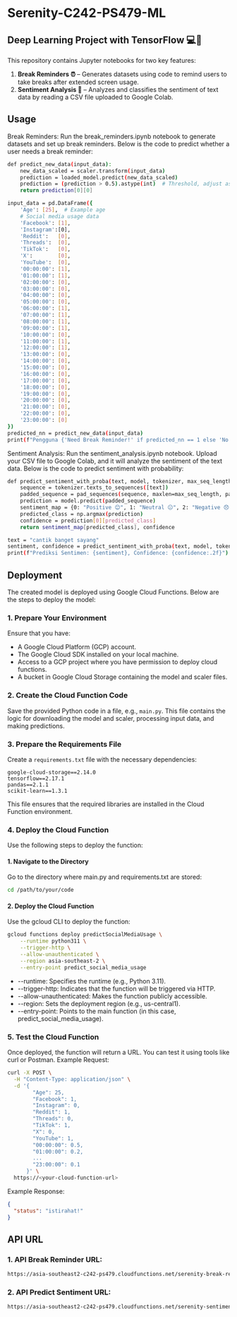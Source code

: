 # Serenity-C242-PS479-ML

## Deep Learning Project with TensorFlow 💻🧠
This repository contains Jupyter notebooks for two key features:

1. **Break Reminders ⏰** – Generates datasets using code to remind users to take breaks after extended screen usage.
2. **Sentiment Analysis 💬** – Analyzes and classifies the sentiment of text data by reading a CSV file uploaded to Google Colab.

## Usage
Break Reminders: Run the break_reminders.ipynb notebook to generate datasets and set up break reminders. Below is the code to predict whether a user needs a break reminder:

```bash
def predict_new_data(input_data):
    new_data_scaled = scaler.transform(input_data)
    prediction = loaded_model.predict(new_data_scaled)
    prediction = (prediction > 0.5).astype(int)  # Threshold, adjust as needed
    return prediction[0][0]

input_data = pd.DataFrame({
    'Age': [25],  # Example age
    # Social media usage data
    'Facebook': [1],
    'Instagram':[0],
    'Reddit':   [0],
    'Threads':  [0],
    'TikTok':   [0],
    'X':        [0],
    'YouTube':  [0],
    '00:00:00': [1],
    '01:00:00': [1],
    '02:00:00': [0],
    '03:00:00': [0],
    '04:00:00': [0],
    '05:00:00': [0],
    '06:00:00': [1],
    '07:00:00': [1],
    '08:00:00': [1],
    '09:00:00': [1],
    '10:00:00': [0],
    '11:00:00': [1],
    '12:00:00': [1],
    '13:00:00': [0],
    '14:00:00': [0],
    '15:00:00': [0],
    '16:00:00': [0],
    '17:00:00': [0],
    '18:00:00': [0],
    '19:00:00': [0],
    '20:00:00': [0],
    '21:00:00': [0],
    '22:00:00': [0],
    '23:00:00': [0]
})
predicted_nn = predict_new_data(input_data)
print(f"Pengguna {'Need Break Reminder!' if predicted_nn == 1 else 'No Need Break Reminder.'}")
```

Sentiment Analysis: Run the sentiment_analysis.ipynb notebook. Upload your CSV file to Google Colab, and it will analyze the sentiment of the text data. Below is the code to predict sentiment with probability:
```bash
def predict_sentiment_with_proba(text, model, tokenizer, max_seq_length):
    sequence = tokenizer.texts_to_sequences([text])
    padded_sequence = pad_sequences(sequence, maxlen=max_seq_length, padding="post", truncating="post")
    prediction = model.predict(padded_sequence)
    sentiment_map = {0: "Positive 😊", 1: "Neutral 😐", 2: "Negative 😞"}
    predicted_class = np.argmax(prediction)
    confidence = prediction[0][predicted_class]
    return sentiment_map[predicted_class], confidence

text = "cantik banget sayang"
sentiment, confidence = predict_sentiment_with_proba(text, model, tokenizer, max_seq_length)
print(f"Prediksi Sentimen: {sentiment}, Confidence: {confidence:.2f}")
```

## Deployment
The created model is deployed using Google Cloud Functions. Below are the steps to deploy the model:

### 1. Prepare Your Environment
Ensure that you have:
- A Google Cloud Platform (GCP) account.
- The Google Cloud SDK installed on your local machine.
- Access to a GCP project where you have permission to deploy cloud functions.
- A bucket in Google Cloud Storage containing the model and scaler files.

### 2. Create the Cloud Function Code
Save the provided Python code in a file, e.g., `main.py`. This file contains the logic for downloading the model and scaler, processing input data, and making predictions.

### 3. Prepare the Requirements File
Create a `requirements.txt` file with the necessary dependencies:
```plaintext
google-cloud-storage==2.14.0
tensorflow==2.17.1
pandas==2.1.1
scikit-learn==1.3.1
```
This file ensures that the required libraries are installed in the Cloud Function environment.

### 4. Deploy the Cloud Function
Use the following steps to deploy the function:

#### 1. Navigate to the Directory
Go to the directory where main.py and requirements.txt are stored:
```bash
cd /path/to/your/code
```

#### 2. Deploy the Cloud Function
Use the gcloud CLI to deploy the function:
```bash
gcloud functions deploy predictSocialMediaUsage \
    --runtime python311 \
    --trigger-http \
    --allow-unauthenticated \
    --region asia-southeast-2 \
    --entry-point predict_social_media_usage
```
- --runtime: Specifies the runtime (e.g., Python 3.11).
- --trigger-http: Indicates that the function will be triggered via HTTP.
- --allow-unauthenticated: Makes the function publicly accessible.
- --region: Sets the deployment region (e.g., us-central1).
- --entry-point: Points to the main function (in this case, predict_social_media_usage).

### 5. Test the Cloud Function
Once deployed, the function will return a URL. You can test it using tools like curl or Postman. Example Request:
```bash
curl -X POST \
  -H "Content-Type: application/json" \
  -d '{
        "Age": 25,
        "Facebook": 1,
        "Instagram": 0,
        "Reddit": 1,
        "Threads": 0,
        "TikTok": 1,
        "X": 0,
        "YouTube": 1,
        "00:00:00": 0.5,
        "01:00:00": 0.2,
        ...
        "23:00:00": 0.1
      }' \
  https://<your-cloud-function-url>
```
Example Response:
```json
{
  "status": "istirahat!"
}
```
## API URL
### 1. API Break Reminder URL:
```bash
https://asia-southeast2-c242-ps479.cloudfunctions.net/serenity-break-reminder-function
```
### 2. API Predict Sentiment URL:
```bash
https://asia-southeast2-c242-ps479.cloudfunctions.net/serenity-sentiment-function
```
